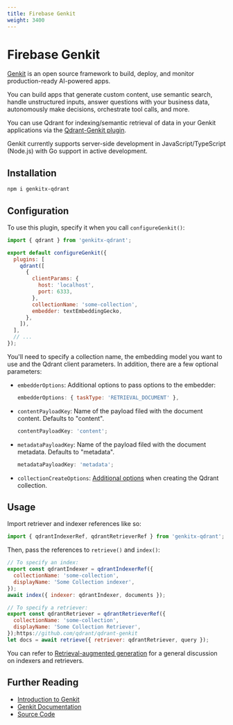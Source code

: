 ```yaml
---
title: Firebase Genkit
weight: 3400
---
```


# Firebase Genkit

[Genkit](https://firebase.google.com/products/genkit) is an open source framework to build, deploy, and monitor production-ready AI-powered apps.

You can build apps that generate custom content, use semantic search, handle unstructured inputs, answer questions with your business data, autonomously make decisions, orchestrate tool calls, and more.

You can use Qdrant for indexing/semantic retrieval of data in your Genkit applications via the [Qdrant-Genkit plugin](https://github.com/qdrant/qdrant-genkit).

Genkit currently supports server-side development in JavaScript/TypeScript (Node.js) with Go support in active development.

## Installation

```bash
npm i genkitx-qdrant
```

## Configuration

To use this plugin, specify it when you call `configureGenkit()`:

```js
import { qdrant } from 'genkitx-qdrant';

export default configureGenkit({
  plugins: [
    qdrant([
      {
        clientParams: {
          host: 'localhost',
          port: 6333,
        },
        collectionName: 'some-collection',
        embedder: textEmbeddingGecko,
      },
    ]),
  ],
  // ...
});
```

You'll need to specify a collection name, the embedding model you want to use and the Qdrant client parameters. In
addition, there are a few optional parameters:

- `embedderOptions`: Additional options to pass options to the embedder:

  ```js
  embedderOptions: { taskType: 'RETRIEVAL_DOCUMENT' },
  ```

- `contentPayloadKey`: Name of the payload filed with the document content. Defaults to "content".

  ```js
  contentPayloadKey: 'content';
  ```

- `metadataPayloadKey`: Name of the payload filed with the document metadata. Defaults to "metadata".

  ```js
  metadataPayloadKey: 'metadata';
  ```

- `collectionCreateOptions`: [Additional options](<(https://qdrant.tech/documentation/concepts/collections/#create-a-collection)>) when creating the Qdrant collection.

## Usage

Import retriever and indexer references like so:

```js
import { qdrantIndexerRef, qdrantRetrieverRef } from 'genkitx-qdrant';
```

Then, pass the references to `retrieve()` and `index()`:

```js
// To specify an index:
export const qdrantIndexer = qdrantIndexerRef({
  collectionName: 'some-collection',
  displayName: 'Some Collection indexer',
});
await index({ indexer: qdrantIndexer, documents });
```

```js
// To specify a retriever:
export const qdrantRetriever = qdrantRetrieverRef({
  collectionName: 'some-collection',
  displayName: 'Some Collection Retriever',
});https://github.com/qdrant/qdrant-genkit
let docs = await retrieve({ retriever: qdrantRetriever, query });
```

You can refer to [Retrieval-augmented generation](https://firebase.google.com/docs/genkit/rag) for a general
discussion on indexers and retrievers.

## Further Reading

- [Introduction to Genkit](https://firebase.google.com/docs/genkit)
- [Genkit Documentation](https://firebase.google.com/docs/genkit/get-started)
- [Source Code](https://github.com/qdrant/qdrant-genkit)
